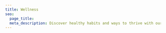 ```yaml
---
title: Wellness
seo:
  page_title:
  meta_description: Discover healthy habits and ways to thrive with our blogs and guides on wellness and overall well-being
---
```

